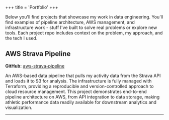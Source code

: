+++
title = 'Portfolio'
+++

Below you'll find projects that showcase my work in data engineering.
You'll find examples of pipeline architecture, AWS management, and infrastructure work - stuff I've built to solve real problems or explore new tools. Each project repo includes context on the problem, my approach, and the tech I used.

## AWS Strava Pipeline

**GitHub:** [aws-strava-pipeline](https://github.com/mbclawson/aws-strava-pipeline)

An AWS-based data pipeline that pulls my activity data from the Strava API and loads it to S3 for analysis. The infrastructure is fully managed with Terraform, providing a reproducible and version-controlled approach to cloud resource management. This project demonstrates end-to-end pipeline architecture on AWS, from API integration to data storage, making athletic performance data readily available for downstream analytics and visualization.

---
